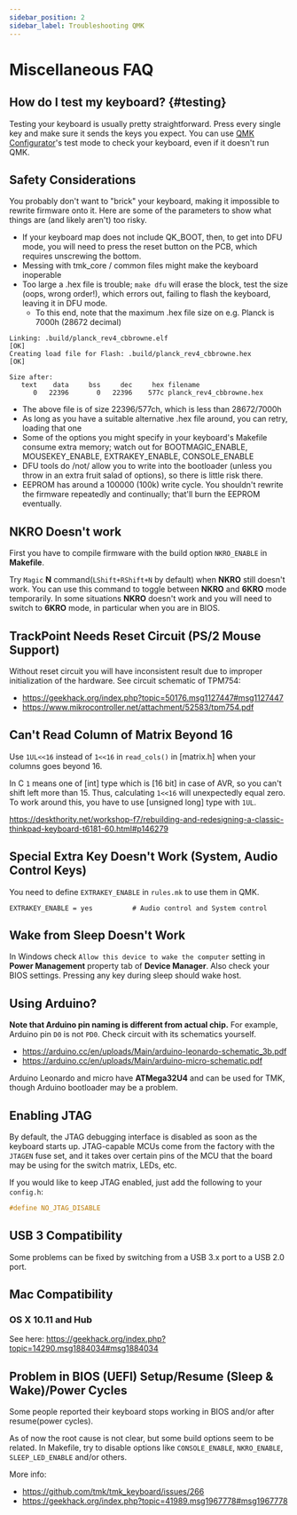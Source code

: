 ```yaml
---
sidebar_position: 2
sidebar_label: Troubleshooting QMK
---
```


# Miscellaneous FAQ

## How do I test my keyboard? {#testing}

Testing your keyboard is usually pretty straightforward. Press every single key and make sure it sends the keys you expect. You can use [QMK Configurator](https://config.qmk.fm/#/test/)'s test mode to check your keyboard, even if it doesn't run QMK.

## Safety Considerations

You probably don't want to "brick" your keyboard, making it impossible
to rewrite firmware onto it.  Here are some of the parameters to show
what things are (and likely aren't) too risky.

- If your keyboard map does not include QK_BOOT, then, to get into DFU
  mode, you will need to press the reset button on the PCB, which
  requires unscrewing the bottom.
- Messing with tmk_core / common files might make the keyboard
  inoperable
- Too large a .hex file is trouble; `make dfu` will erase the block,
  test the size (oops, wrong order!), which errors out, failing to
  flash the keyboard, leaving it in DFU mode.
  - To this end, note that the maximum .hex file size on e.g. Planck
    is 7000h (28672 decimal)

```
Linking: .build/planck_rev4_cbbrowne.elf                                                            [OK]
Creating load file for Flash: .build/planck_rev4_cbbrowne.hex                                       [OK]

Size after:
   text    data     bss     dec     hex filename
      0   22396       0   22396    577c planck_rev4_cbbrowne.hex
```

  - The above file is of size 22396/577ch, which is less than
    28672/7000h
  - As long as you have a suitable alternative .hex file around, you
    can retry, loading that one
  - Some of the options you might specify in your keyboard's Makefile
    consume extra memory; watch out for BOOTMAGIC_ENABLE,
    MOUSEKEY_ENABLE, EXTRAKEY_ENABLE, CONSOLE_ENABLE
- DFU tools do /not/ allow you to write into the bootloader (unless
  you throw in an extra fruit salad of options), so there is little risk
  there.
- EEPROM has around a 100000 (100k) write cycle.  You shouldn't rewrite
  the firmware repeatedly and continually; that'll burn the EEPROM
  eventually.

## NKRO Doesn't work
First you have to compile firmware with the build option `NKRO_ENABLE` in **Makefile**.

Try `Magic` **N** command(`LShift+RShift+N` by default) when **NKRO** still doesn't work. You can use this command to toggle between **NKRO** and **6KRO** mode temporarily. In some situations **NKRO** doesn't work and you will need to switch to **6KRO** mode, in particular when you are in BIOS.


## TrackPoint Needs Reset Circuit (PS/2 Mouse Support)
Without reset circuit you will have inconsistent result due to improper initialization of the hardware. See circuit schematic of TPM754:

- https://geekhack.org/index.php?topic=50176.msg1127447#msg1127447
- https://www.mikrocontroller.net/attachment/52583/tpm754.pdf


## Can't Read Column of Matrix Beyond 16
Use `1UL<<16` instead of `1<<16` in `read_cols()` in [matrix.h] when your columns goes beyond 16.

In C `1` means one of [int] type which is [16 bit] in case of AVR, so you can't shift left more than 15. Thus, calculating `1<<16` will unexpectedly equal zero. To work around this, you have to use [unsigned long] type with `1UL`.

https://deskthority.net/workshop-f7/rebuilding-and-redesigning-a-classic-thinkpad-keyboard-t6181-60.html#p146279

## Special Extra Key Doesn't Work (System, Audio Control Keys)
You need to define `EXTRAKEY_ENABLE` in `rules.mk` to use them in QMK.

```
EXTRAKEY_ENABLE = yes          # Audio control and System control
```

## Wake from Sleep Doesn't Work

In Windows check `Allow this device to wake the computer` setting in **Power Management** property tab of **Device Manager**. Also check your BIOS settings. Pressing any key during sleep should wake host.

## Using Arduino?

**Note that Arduino pin naming is different from actual chip.** For example, Arduino pin `D0` is not `PD0`. Check circuit with its schematics yourself.

- https://arduino.cc/en/uploads/Main/arduino-leonardo-schematic_3b.pdf
- https://arduino.cc/en/uploads/Main/arduino-micro-schematic.pdf

Arduino Leonardo and micro have **ATMega32U4** and can be used for TMK, though Arduino bootloader may be a problem.

## Enabling JTAG

By default, the JTAG debugging interface is disabled as soon as the keyboard starts up. JTAG-capable MCUs come from the factory with the `JTAGEN` fuse set, and it takes over certain pins of the MCU that the board may be using for the switch matrix, LEDs, etc.

If you would like to keep JTAG enabled, just add the following to your `config.h`:

```c
#define NO_JTAG_DISABLE
```

## USB 3 Compatibility
Some problems can be fixed by switching from a USB 3.x port to a USB 2.0 port.


## Mac Compatibility
### OS X 10.11 and Hub
See here: https://geekhack.org/index.php?topic=14290.msg1884034#msg1884034


## Problem in BIOS (UEFI) Setup/Resume (Sleep & Wake)/Power Cycles
Some people reported their keyboard stops working in BIOS and/or after resume(power cycles).

As of now the root cause is not clear, but some build options seem to be related. In Makefile, try to disable options like `CONSOLE_ENABLE`, `NKRO_ENABLE`, `SLEEP_LED_ENABLE` and/or others.

More info:
- https://github.com/tmk/tmk_keyboard/issues/266
- https://geekhack.org/index.php?topic=41989.msg1967778#msg1967778
